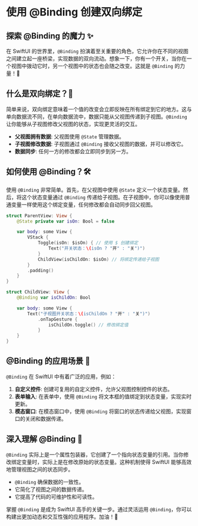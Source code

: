 ﻿# 使用 @Binding 创建双向绑定

## 探索 @Binding 的魔力 ✨

在 SwiftUI 的世界里，`@Binding` 扮演着至关重要的角色，它允许你在不同的视图之间建立起一座桥梁，实现数据的双向流动。想象一下，你有一个开关，当你在一个视图中拨动它时，另一个视图中的状态也会随之改变。这就是 `@Binding` 的力量！💪

## 什么是双向绑定？🤔

简单来说，双向绑定意味着一个值的改变会立即反映在所有绑定到它的地方。这与单向数据流不同，在单向数据流中，数据只能从父视图传递到子视图。`@Binding` 让你能够从子视图修改父视图的状态，实现更灵活的交互。

*   **父视图拥有数据**: 父视图使用 `@State` 管理数据。
*   **子视图修改数据**: 子视图通过 `@Binding` 接收父视图的数据，并可以修改它。
*   **数据同步**: 任何一方的修改都会立即同步到另一方。

## 如何使用 @Binding？🛠️

使用 `@Binding` 非常简单。首先，在父视图中使用 `@State` 定义一个状态变量。然后，将这个状态变量通过 `@Binding` 传递给子视图。在子视图中，你可以像使用普通变量一样使用这个绑定变量，任何修改都会自动同步回父视图。

```swift
struct ParentView: View {
    @State private var isOn: Bool = false

    var body: some View {
        VStack {
            Toggle(isOn: $isOn) { // 使用 $ 创建绑定
                Text("开关状态：\(isOn ? "开" : "关")")
            }
            ChildView(isChildOn: $isOn) // 将绑定传递给子视图
        }
        .padding()
    }
}

struct ChildView: View {
    @Binding var isChildOn: Bool

    var body: some View {
        Text("子视图开关状态：\(isChildOn ? "开" : "关")")
            .onTapGesture {
                isChildOn.toggle() // 修改绑定值
            }
    }
}
```

## @Binding 的应用场景 🚀

`@Binding` 在 SwiftUI 中有着广泛的应用，例如：

1.  **自定义控件**: 创建可复用的自定义控件，允许父视图控制控件的状态。
2.  **表单输入**: 在表单中，使用 `@Binding` 将文本框的值绑定到状态变量，实现实时更新。
3.  **模态窗口**: 在模态窗口中，使用 `@Binding` 将窗口的状态传递给父视图，实现窗口的关闭和数据传递。

## 深入理解 @Binding 🧠

`@Binding` 实际上是一个属性包装器，它创建了一个指向状态变量的引用。当你修改绑定变量时，实际上是在修改原始的状态变量。这种机制使得 SwiftUI 能够高效地管理视图之间的状态同步。

*   `@Binding` 确保数据的一致性。
*   它简化了视图之间的数据传递。
*   它提高了代码的可维护性和可读性。

掌握 `@Binding` 是成为 SwiftUI 高手的关键一步。通过灵活运用 `@Binding`，你可以构建出更加动态和交互性强的应用程序。加油！🎉


